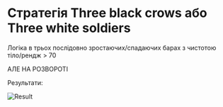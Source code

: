 # Стратегія Three black crows або Three white soldiers

Логіка в трьох послідовно зростаючих/спадаючих барах з чистотою тіло/рендж > 70

АЛЕ НА РОЗВОРОТІ

Результати:

![Result](https://user-images.githubusercontent.com/108072766/215325736-94af404f-a947-40e2-8fbe-a81e63ffaa2e.jpg)

